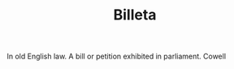 ---
title: Billeta
letter: B
permalink: "/definitions/billeta.html"
body: In old English law. A bill or petition exhibited in parliament. Cowell
published_at: '2018-07-07'
layout: post
---